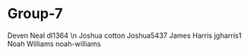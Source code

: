 # Group-7
Deven Neal       dl1364 \n
Joshua cotton    Joshua5437
James Harris     jgharris1
Noah Williams    noah-williams
